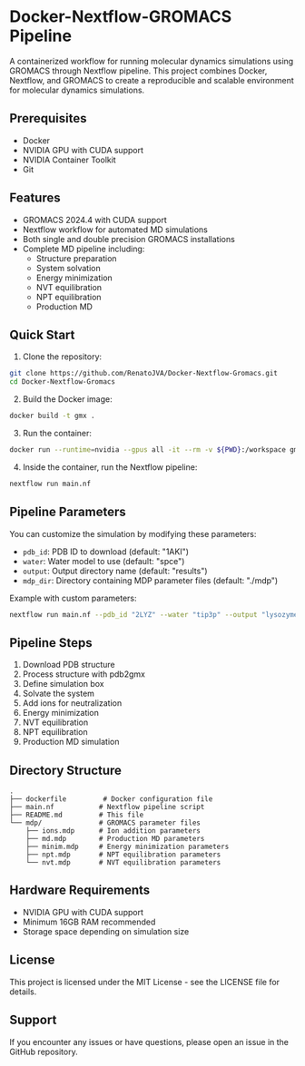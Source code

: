 # Docker-Nextflow-GROMACS Pipeline

A containerized workflow for running molecular dynamics simulations using GROMACS through Nextflow pipeline. This project combines Docker, Nextflow, and GROMACS to create a reproducible and scalable environment for molecular dynamics simulations.

## Prerequisites

- Docker
- NVIDIA GPU with CUDA support
- NVIDIA Container Toolkit
- Git

## Features

- GROMACS 2024.4 with CUDA support
- Nextflow workflow for automated MD simulations
- Both single and double precision GROMACS installations
- Complete MD pipeline including:
  - Structure preparation
  - System solvation
  - Energy minimization
  - NVT equilibration
  - NPT equilibration
  - Production MD

## Quick Start

1. Clone the repository:
```bash
git clone https://github.com/RenatoJVA/Docker-Nextflow-Gromacs.git
cd Docker-Nextflow-Gromacs
```

2. Build the Docker image:
```bash
docker build -t gmx .
```

3. Run the container:
```bash
docker run --runtime=nvidia --gpus all -it --rm -v ${PWD}:/workspace gmx
```

4. Inside the container, run the Nextflow pipeline:
```bash
nextflow run main.nf
```

## Pipeline Parameters

You can customize the simulation by modifying these parameters:

- `pdb_id`: PDB ID to download (default: "1AKI")
- `water`: Water model to use (default: "spce")
- `output`: Output directory name (default: "results")
- `mdp_dir`: Directory containing MDP parameter files (default: "./mdp")

Example with custom parameters:
```bash
nextflow run main.nf --pdb_id "2LYZ" --water "tip3p" --output "lysozyme_results"
```

## Pipeline Steps

1. Download PDB structure
2. Process structure with pdb2gmx
3. Define simulation box
4. Solvate the system
5. Add ions for neutralization
6. Energy minimization
7. NVT equilibration
8. NPT equilibration
9. Production MD simulation

## Directory Structure

```
.
├── dockerfile         # Docker configuration file
├── main.nf           # Nextflow pipeline script
├── README.md         # This file
└── mdp/              # GROMACS parameter files
    ├── ions.mdp      # Ion addition parameters
    ├── md.mdp        # Production MD parameters
    ├── minim.mdp     # Energy minimization parameters
    ├── npt.mdp       # NPT equilibration parameters
    └── nvt.mdp       # NVT equilibration parameters
```

## Hardware Requirements

- NVIDIA GPU with CUDA support
- Minimum 16GB RAM recommended
- Storage space depending on simulation size

## License

This project is licensed under the MIT License - see the LICENSE file for details.

## Support

If you encounter any issues or have questions, please open an issue in the GitHub repository.